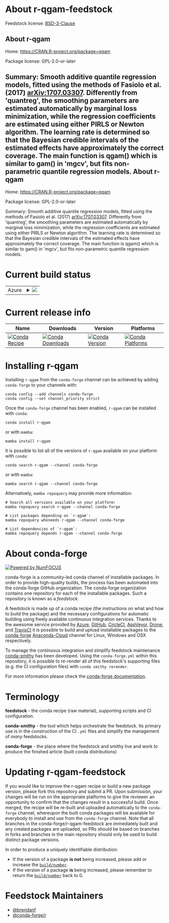 About r-qgam-feedstock
======================

Feedstock license: [BSD-3-Clause](https://github.com/conda-forge/r-qgam-feedstock/blob/main/LICENSE.txt)

About r-qgam
------------

Home: https://CRAN.R-project.org/package=qgam

Package license: GPL-2.0-or-later

Summary: Smooth additive quantile regression models, fitted using the methods of Fasiolo et al. (2017) <arXiv:1707.03307>. Differently from 'quantreg', the smoothing parameters are estimated automatically by marginal loss minimization, while the regression coefficients are estimated using either PIRLS or Newton algorithm. The learning rate is determined so that the Bayesian credible intervals of the estimated effects have approximately the correct coverage. The main function is qgam() which is similar to gam() in 'mgcv', but fits non-parametric quantile regression models.
About r-qgam
------------

Home: https://CRAN.R-project.org/package=qgam

Package license: GPL-2.0-or-later

Summary: Smooth additive quantile regression models, fitted using the methods of Fasiolo et al. (2017) <arXiv:1707.03307>. Differently from 'quantreg', the smoothing parameters are estimated automatically by marginal loss minimization, while the regression coefficients are estimated using either PIRLS or Newton algorithm. The learning rate is determined so that the Bayesian credible intervals of the estimated effects have approximately the correct coverage. The main function is qgam() which is similar to gam() in 'mgcv', but fits non-parametric quantile regression models.

Current build status
====================


<table>
    
  <tr>
    <td>Azure</td>
    <td>
      <details>
        <summary>
          <a href="https://dev.azure.com/conda-forge/feedstock-builds/_build/latest?definitionId=10195&branchName=main">
            <img src="https://dev.azure.com/conda-forge/feedstock-builds/_apis/build/status/r-qgam-feedstock?branchName=main">
          </a>
        </summary>
        <table>
          <thead><tr><th>Variant</th><th>Status</th></tr></thead>
          <tbody><tr>
              <td>linux_64_r_base4.1</td>
              <td>
                <a href="https://dev.azure.com/conda-forge/feedstock-builds/_build/latest?definitionId=10195&branchName=main">
                  <img src="https://dev.azure.com/conda-forge/feedstock-builds/_apis/build/status/r-qgam-feedstock?branchName=main&jobName=linux&configuration=linux%20linux_64_r_base4.1" alt="variant">
                </a>
              </td>
            </tr><tr>
              <td>linux_64_r_base4.2</td>
              <td>
                <a href="https://dev.azure.com/conda-forge/feedstock-builds/_build/latest?definitionId=10195&branchName=main">
                  <img src="https://dev.azure.com/conda-forge/feedstock-builds/_apis/build/status/r-qgam-feedstock?branchName=main&jobName=linux&configuration=linux%20linux_64_r_base4.2" alt="variant">
                </a>
              </td>
            </tr><tr>
              <td>osx_64_r_base4.1</td>
              <td>
                <a href="https://dev.azure.com/conda-forge/feedstock-builds/_build/latest?definitionId=10195&branchName=main">
                  <img src="https://dev.azure.com/conda-forge/feedstock-builds/_apis/build/status/r-qgam-feedstock?branchName=main&jobName=osx&configuration=osx%20osx_64_r_base4.1" alt="variant">
                </a>
              </td>
            </tr><tr>
              <td>osx_64_r_base4.2</td>
              <td>
                <a href="https://dev.azure.com/conda-forge/feedstock-builds/_build/latest?definitionId=10195&branchName=main">
                  <img src="https://dev.azure.com/conda-forge/feedstock-builds/_apis/build/status/r-qgam-feedstock?branchName=main&jobName=osx&configuration=osx%20osx_64_r_base4.2" alt="variant">
                </a>
              </td>
            </tr><tr>
              <td>osx_arm64_r_base4.1</td>
              <td>
                <a href="https://dev.azure.com/conda-forge/feedstock-builds/_build/latest?definitionId=10195&branchName=main">
                  <img src="https://dev.azure.com/conda-forge/feedstock-builds/_apis/build/status/r-qgam-feedstock?branchName=main&jobName=osx&configuration=osx%20osx_arm64_r_base4.1" alt="variant">
                </a>
              </td>
            </tr><tr>
              <td>osx_arm64_r_base4.2</td>
              <td>
                <a href="https://dev.azure.com/conda-forge/feedstock-builds/_build/latest?definitionId=10195&branchName=main">
                  <img src="https://dev.azure.com/conda-forge/feedstock-builds/_apis/build/status/r-qgam-feedstock?branchName=main&jobName=osx&configuration=osx%20osx_arm64_r_base4.2" alt="variant">
                </a>
              </td>
            </tr><tr>
              <td>win_64</td>
              <td>
                <a href="https://dev.azure.com/conda-forge/feedstock-builds/_build/latest?definitionId=10195&branchName=main">
                  <img src="https://dev.azure.com/conda-forge/feedstock-builds/_apis/build/status/r-qgam-feedstock?branchName=main&jobName=win&configuration=win%20win_64_" alt="variant">
                </a>
              </td>
            </tr>
          </tbody>
        </table>
      </details>
    </td>
  </tr>
</table>

Current release info
====================

| Name | Downloads | Version | Platforms |
| --- | --- | --- | --- |
| [![Conda Recipe](https://img.shields.io/badge/recipe-r--qgam-green.svg)](https://anaconda.org/conda-forge/r-qgam) | [![Conda Downloads](https://img.shields.io/conda/dn/conda-forge/r-qgam.svg)](https://anaconda.org/conda-forge/r-qgam) | [![Conda Version](https://img.shields.io/conda/vn/conda-forge/r-qgam.svg)](https://anaconda.org/conda-forge/r-qgam) | [![Conda Platforms](https://img.shields.io/conda/pn/conda-forge/r-qgam.svg)](https://anaconda.org/conda-forge/r-qgam) |

Installing r-qgam
=================

Installing `r-qgam` from the `conda-forge` channel can be achieved by adding `conda-forge` to your channels with:

```
conda config --add channels conda-forge
conda config --set channel_priority strict
```

Once the `conda-forge` channel has been enabled, `r-qgam` can be installed with `conda`:

```
conda install r-qgam
```

or with `mamba`:

```
mamba install r-qgam
```

It is possible to list all of the versions of `r-qgam` available on your platform with `conda`:

```
conda search r-qgam --channel conda-forge
```

or with `mamba`:

```
mamba search r-qgam --channel conda-forge
```

Alternatively, `mamba repoquery` may provide more information:

```
# Search all versions available on your platform:
mamba repoquery search r-qgam --channel conda-forge

# List packages depending on `r-qgam`:
mamba repoquery whoneeds r-qgam --channel conda-forge

# List dependencies of `r-qgam`:
mamba repoquery depends r-qgam --channel conda-forge
```


About conda-forge
=================

[![Powered by
NumFOCUS](https://img.shields.io/badge/powered%20by-NumFOCUS-orange.svg?style=flat&colorA=E1523D&colorB=007D8A)](https://numfocus.org)

conda-forge is a community-led conda channel of installable packages.
In order to provide high-quality builds, the process has been automated into the
conda-forge GitHub organization. The conda-forge organization contains one repository
for each of the installable packages. Such a repository is known as a *feedstock*.

A feedstock is made up of a conda recipe (the instructions on what and how to build
the package) and the necessary configurations for automatic building using freely
available continuous integration services. Thanks to the awesome service provided by
[Azure](https://azure.microsoft.com/en-us/services/devops/), [GitHub](https://github.com/),
[CircleCI](https://circleci.com/), [AppVeyor](https://www.appveyor.com/),
[Drone](https://cloud.drone.io/welcome), and [TravisCI](https://travis-ci.com/)
it is possible to build and upload installable packages to the
[conda-forge](https://anaconda.org/conda-forge) [Anaconda-Cloud](https://anaconda.org/)
channel for Linux, Windows and OSX respectively.

To manage the continuous integration and simplify feedstock maintenance
[conda-smithy](https://github.com/conda-forge/conda-smithy) has been developed.
Using the ``conda-forge.yml`` within this repository, it is possible to re-render all of
this feedstock's supporting files (e.g. the CI configuration files) with ``conda smithy rerender``.

For more information please check the [conda-forge documentation](https://conda-forge.org/docs/).

Terminology
===========

**feedstock** - the conda recipe (raw material), supporting scripts and CI configuration.

**conda-smithy** - the tool which helps orchestrate the feedstock.
                   Its primary use is in the construction of the CI ``.yml`` files
                   and simplify the management of *many* feedstocks.

**conda-forge** - the place where the feedstock and smithy live and work to
                  produce the finished article (built conda distributions)


Updating r-qgam-feedstock
=========================

If you would like to improve the r-qgam recipe or build a new
package version, please fork this repository and submit a PR. Upon submission,
your changes will be run on the appropriate platforms to give the reviewer an
opportunity to confirm that the changes result in a successful build. Once
merged, the recipe will be re-built and uploaded automatically to the
`conda-forge` channel, whereupon the built conda packages will be available for
everybody to install and use from the `conda-forge` channel.
Note that all branches in the conda-forge/r-qgam-feedstock are
immediately built and any created packages are uploaded, so PRs should be based
on branches in forks and branches in the main repository should only be used to
build distinct package versions.

In order to produce a uniquely identifiable distribution:
 * If the version of a package **is not** being increased, please add or increase
   the [``build/number``](https://docs.conda.io/projects/conda-build/en/latest/resources/define-metadata.html#build-number-and-string).
 * If the version of a package **is** being increased, please remember to return
   the [``build/number``](https://docs.conda.io/projects/conda-build/en/latest/resources/define-metadata.html#build-number-and-string)
   back to 0.

Feedstock Maintainers
=====================

* [@brendanf](https://github.com/brendanf/)
* [@conda-forge/r](https://github.com/conda-forge/r/)


